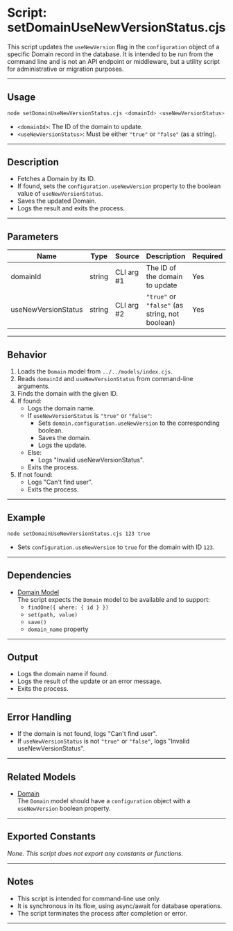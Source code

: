 # Script: setDomainUseNewVersionStatus.cjs

This script updates the `useNewVersion` flag in the `configuration` object of a specific Domain record in the database. It is intended to be run from the command line and is not an API endpoint or middleware, but a utility script for administrative or migration purposes.

---

## Usage

```bash
node setDomainUseNewVersionStatus.cjs <domainId> <useNewVersionStatus>
```

- `<domainId>`: The ID of the domain to update.
- `<useNewVersionStatus>`: Must be either `"true"` or `"false"` (as a string).

---

## Description

- Fetches a Domain by its ID.
- If found, sets the `configuration.useNewVersion` property to the boolean value of `useNewVersionStatus`.
- Saves the updated Domain.
- Logs the result and exits the process.

---

## Parameters

| Name                | Type    | Source      | Description                                      | Required |
|---------------------|---------|-------------|--------------------------------------------------|----------|
| domainId            | string  | CLI arg #1  | The ID of the domain to update                   | Yes      |
| useNewVersionStatus | string  | CLI arg #2  | `"true"` or `"false"` (as string, not boolean)   | Yes      |

---

## Behavior

1. Loads the `Domain` model from `../../models/index.cjs`.
2. Reads `domainId` and `useNewVersionStatus` from command-line arguments.
3. Finds the domain with the given ID.
4. If found:
    - Logs the domain name.
    - If `useNewVersionStatus` is `"true"` or `"false"`:
        - Sets `domain.configuration.useNewVersion` to the corresponding boolean.
        - Saves the domain.
        - Logs the update.
    - Else:
        - Logs "Invalid useNewVersionStatus".
    - Exits the process.
5. If not found:
    - Logs "Can't find user".
    - Exits the process.

---

## Example

```bash
node setDomainUseNewVersionStatus.cjs 123 true
```
- Sets `configuration.useNewVersion` to `true` for the domain with ID `123`.

---

## Dependencies

- [Domain Model](../../models/index.cjs)  
  The script expects the `Domain` model to be available and to support:
    - `findOne({ where: { id } })`
    - `set(path, value)`
    - `save()`
    - `domain_name` property

---

## Output

- Logs the domain name if found.
- Logs the result of the update or an error message.
- Exits the process.

---

## Error Handling

- If the domain is not found, logs "Can't find user".
- If `useNewVersionStatus` is not `"true"` or `"false"`, logs "Invalid useNewVersionStatus".

---

## Related Models

- [Domain](../../models/index.cjs)  
  The `Domain` model should have a `configuration` object with a `useNewVersion` boolean property.

---

## Exported Constants

_None. This script does not export any constants or functions._

---

## Notes

- This script is intended for command-line use only.
- It is synchronous in its flow, using async/await for database operations.
- The script terminates the process after completion or error.

---